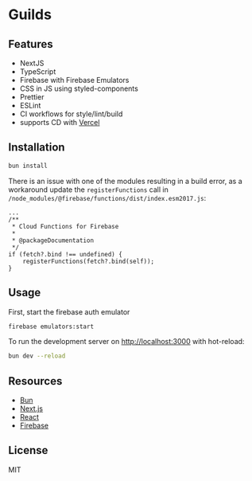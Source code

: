 # Guilds

## Features

- NextJS
- TypeScript
- Firebase with Firebase Emulators
- CSS in JS using styled-components
- Prettier
- ESLint
- CI workflows for style/lint/build
- supports CD with [Vercel](https://vercel.com/)

## Installation

```sh
bun install
```

There is an issue with one of the modules resulting in a build error, as a
workaround update the `registerFunctions` call in
`/node_modules/@firebase/functions/dist/index.esm2017.js`:

```tsx
...
/**
 * Cloud Functions for Firebase
 *
 * @packageDocumentation
 */
if (fetch?.bind !== undefined) {
    registerFunctions(fetch?.bind(self));
}
```

## Usage

First, start the firebase auth emulator

```sh
firebase emulators:start
```

To run the development server on [http://localhost:3000](http://localhost:3000)
with hot-reload:

```sh
bun dev --reload
```

## Resources

- [Bun](https://bun.sh)
- [Next.js](https://nextjs.org/docs)
- [React](https://reactjs.org/docs/getting-started.html)
- [Firebase](https://firebase.google.com/docs)

## License

MIT
